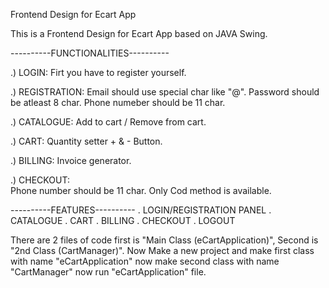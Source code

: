 Frontend Design for Ecart App

This is a Frontend Design for Ecart App based on JAVA Swing.

----------FUNCTIONALITIES----------

.) LOGIN:
   Firt you have to register yourself.

.) REGISTRATION:
   Email should use special char like "@".
   Password should be atleast 8 char.
   Phone numeber should be 11 char.

.) CATALOGUE:
   Add to cart / Remove from cart.

.) CART:
   Quantity setter + & - Button.

.) BILLING:
   Invoice generator.

.) CHECKOUT:  
   Phone number should be 11 char.
   Only Cod method is available.

----------FEATURES----------
. LOGIN/REGISTRATION PANEL
. CATALOGUE
. CART 
. BILLING
. CHECKOUT
. LOGOUT

There are 2 files of code first is "Main Class (eCartApplication)", Second is "2nd Class (CartManager)". Now Make a new project and make first class with name "eCartApplication" now make second class with name "CartManager" now run "eCartApplication" file.
